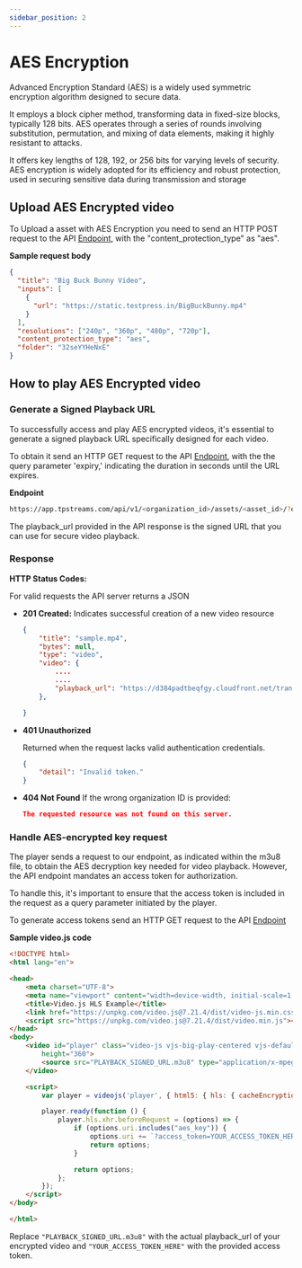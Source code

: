 ```yaml
---
sidebar_position: 2
---
```


# AES Encryption

Advanced Encryption Standard (AES) is a widely used symmetric encryption algorithm designed to secure data. 

It employs a block cipher method, transforming data in fixed-size blocks, typically 128 bits. AES operates through a series of rounds involving substitution, permutation, and mixing of data elements, making it highly resistant to attacks. 

It offers key lengths of 128, 192, or 256 bits for varying levels of security. AES encryption is widely adopted for its efficiency and robust protection, used in securing sensitive data during transmission and storage

## Upload AES Encrypted video

To Upload a asset with AES Encryption you need to send an HTTP POST request to the API [Endpoint](../server-api/assets.md#upload-an-video), with the 
"content_protection_type" as "aes".


**Sample request body**

```json 
{
  "title": "Big Buck Bunny Video",
  "inputs": [
    {
      "url": "https://static.testpress.in/BigBuckBunny.mp4"
    }
  ],
  "resolutions": ["240p", "360p", "480p", "720p"],
  "content_protection_type": "aes",
  "folder": "32seYYHeNxE"
}

```



## How to play AES Encrypted video


### Generate a Signed Playback URL

To successfully access and play AES encrypted videos, it's essential to generate a signed playback URL specifically designed for each video.


To obtain it send an HTTP GET request to the API [Endpoint](../server-api/assets.md#get-individual-asset-details), with the 
the query parameter 'expiry,' indicating the duration in seconds until the URL expires.

**Endpoint**
```bash
https://app.tpstreams.com/api/v1/<organization_id>/assets/<asset_id>/?expiry=100
```

The playback_url provided in the API response is the signed URL that you can use for secure video playback.


### Response 
**HTTP Status Codes:**

For valid requests the API server returns a JSON
- **201 Created:**
 Indicates successful creation of a new video resource

    ```json
    {
        "title": "sample.mp4",
        "bytes": null,
        "type": "video",
        "video": {
            ....
            ....
            "playback_url": "https://d384padtbeqfgy.cloudfront.net/transcoded_private/B66mmRm2TPF/video.m3u8?Expires=1692398327&Signature=OXqiVfCVAFrNoMq0hrpJ05YYY0XeyzA1H8kD6lv~~71v5PCdpf-9h1Qe~A0RFYoJuOq22j70juEFVJNjEr-WvVPvCvSRoYbRG6xEx5sr-541G~UkBXrcNXRHpb1988hQdG8NAh2pCV6o7bFOKsk3BBk8t6FRo-ZYs6xl46vFN8qH3FCNMhQLFmWqNpNo1vSPjmSSZlNrAplBkNq7MWxoNPxEFrzBgKusqrFZWLqOoXdzR8f9kb9VKkEQAPZL2tk71D6aN8toxwPV70esr8df78hkmAl3d4lChKZlrbWKd0tzew3RDPYZxicxfD1ZBx0th5PQfCltukkitQ0zPbE3TQ__&Key-Pair-Id=K2XWKDWM065EGO",
        },

    }

    ```

- **401 Unauthorized**

    Returned when the request lacks valid authentication credentials.

    ```json
    {
        "detail": "Invalid token."
    }
    ```
- **404 Not Found**
     If the wrong organization ID is provided:

    ```json
    The requested resource was not found on this server.
    ```






### Handle AES-encrypted key request

The player sends a request to our endpoint, as indicated within the m3u8 file, to obtain the AES decryption key needed for video playback. However, the API endpoint mandates an access token for authorization. 

To handle this, it's important to ensure that the access token is included in the request as a query parameter initiated by the player.


To generate access tokens send an HTTP GET request to the API [Endpoint](authentication.md#obtaining-an-access-token)



**Sample video.js code**


```html
<!DOCTYPE html>
<html lang="en">

<head>
    <meta charset="UTF-8">
    <meta name="viewport" content="width=device-width, initial-scale=1.0">
    <title>Video.js HLS Example</title>
    <link href="https://unpkg.com/video.js@7.21.4/dist/video-js.min.css" rel="stylesheet">
    <script src="https://unpkg.com/video.js@7.21.4/dist/video.min.js"></script>
</head>
<body>
    <video id="player" class="video-js vjs-big-play-centered vjs-default-skin" controls preload="auto" width="640"
        height="360">
        <source src="PLAYBACK_SIGNED_URL.m3u8" type="application/x-mpegURL">
    </video>

    <script>
        var player = videojs('player', { html5: { hls: { cacheEncryptionKeys: true } } });

        player.ready(function () {
            player.hls.xhr.beforeRequest = (options) => {
                if (options.uri.includes("aes_key")) {
                    options.uri += `?access_token=YOUR_ACCESS_TOKEN_HERE`;
                    return options;
                }

                return options;
            };
        });
    </script>
</body>

</html>
```

Replace `"PLAYBACK_SIGNED_URL.m3u8"` with the actual playback_url of your encrypted video and `"YOUR_ACCESS_TOKEN_HERE"` with the provided access token.
